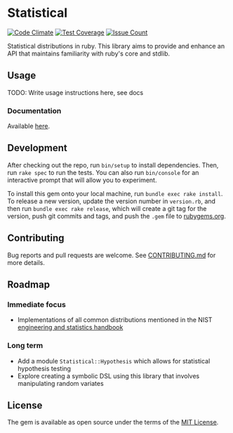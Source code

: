 # Statistical
[![Code Climate](https://codeclimate.com/github/vaibhav-y/statistical/badges/gpa.svg)](https://codeclimate.com/github/vaibhav-y/statistical)
[![Test Coverage](https://codeclimate.com/github/vaibhav-y/statistical/badges/coverage.svg)](https://codeclimate.com/github/vaibhav-y/statistical/coverage)
[![Issue Count](https://codeclimate.com/github/vaibhav-y/statistical/badges/issue_count.svg)](https://codeclimate.com/github/vaibhav-y/statistical)

Statistical distributions in ruby. This library aims to provide and enhance an API that maintains familiarity with ruby's core and stdlib.

## Usage

TODO: Write usage instructions here, see docs

### Documentation
Available [here](http://www.rubydoc.info/github/vaibhav-y/statistical/master).

## Development

After checking out the repo, run `bin/setup` to install dependencies. Then, run `rake spec` to run the tests. You can also run `bin/console` for an interactive prompt that will allow you to experiment.

To install this gem onto your local machine, run `bundle exec rake install`. To release a new version, update the version number in `version.rb`, and then run `bundle exec rake release`, which will create a git tag for the version, push git commits and tags, and push the `.gem` file to [rubygems.org](https://rubygems.org).

## Contributing

Bug reports and pull requests are welcome. See [CONTRIBUTING.md](./CONTRIBUTING.md) for more details.


## Roadmap
### Immediate focus
* Implementations of all common distributions mentioned in the NIST [engineering and statistics handbook](http://www.itl.nist.gov/div898/handbook/eda/section3/eda366.htm)

### Long term
* Add a module `Statistical::Hypothesis` which allows for statistical hypothesis testing
* Explore creating a symbolic DSL using this library that involves manipulating random variates

## License

The gem is available as open source under the terms of the [MIT License](http://opensource.org/licenses/MIT).